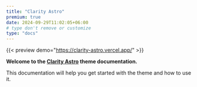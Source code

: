 ```yaml
---
title: "Clarity Astro"
premium: true
date: 2024-09-29T11:02:05+06:00
# type don't remove or customize
type: "docs"
---
```


{{< preview demo="https://clarity-astro.vercel.app/" >}}

**Welcome to the [Clarity Astro](https://themefisher.com/products/clarity-astro/) theme documentation.**

This documentation will help you get started with the theme and how to use it.
